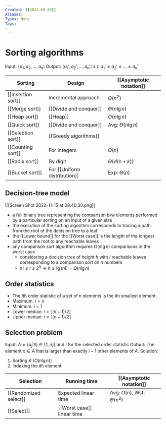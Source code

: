 ```yaml
---
Created: [[2022-09-28]]
Aliases: 
Types: Note
Tags: 
- 
---
```

# Sorting algorithms
Input: $\langle a_1, a_2, \dots,a_n\rangle$
Output: $\langle a_1',a_2',\dots, a_n'\rangle$ s.t. $a_1'\leq a_2'\leq\dots\leq a_n'$

| Sorting            | Design                       | [[Asymptotic notation]] |
| ------------------ | ---------------------------- | ----------------------- |
| [[Insertion sort]] | Incremental approach         | $\Theta(n^2)$           |
| [[Merge sort]]     | [[Divide and conquer]]       | $\Theta(n\lg n)$        |
| [[Heap sort]]      | [[Heap]]                     | $O(n\lg n)$             |
| [[Quick sort]]     | [[Divide and conquer]]       | Avg: $\Theta(n\lg n)$   |
| [[Selection sort]] | [[Greedy algorithms]]        |                         |
| [[Counting sort]]  | For integers                 | $\Theta(n)$             |
| [[Radix sort]]     | By digit                     | $\Theta(d(n+k))$        |
| [[Bucket sort]]    | For [[Uniform distribution]] | Exp: $\Theta(n)$        |

## Decision-tree model
![[Screen Shot 2022-11-15 at 08.40.30.png]]
- a full binary tree representing the comparison b/w elements performed by a particular sorting on an input of a given size
- the execution of the sorting algorithm corresponds to tracing a path from the root of the decision tree to a leaf
- the [[Lower bound]] for the [[Worst case]] is the length of the longest path from the root to any reachable leaves
- any comparison sort algorithm requires $\Omega(n\lg n)$ comparisons in the worst case
	- considering a decision tree of height $h$ with $l$ reachable leaves corresponding to a comparison sort on $n$ numbers
	- $n!\leq l\leq 2^h\Rightarrow h\geq\lg(n!)=\Omega(n\lg n)$

## Order statistics
- The $i$th order statistic of a set of $n$ elements is the $i$th smallest element. 
- Maximum: $i=n$
- Minimum: $i=1$
- Lower median: $i=\lfloor (n+1)/2\rfloor$
- Upper median: $i=\lceil (n+1)/2\rceil$

## Selection problem
Input: $A=\{a_j|\forall j\in[1, n]\}$ and $i$ for the selected order statistic
Output: The element $x\in A$ that is larger than exactly $i-1$ other elements of $A$. 
Solution:
1. Sorting $A$ ($O(n\lg n)$)
2. Indexing the $i$th element

| Selection             | Running time               | [[Asymptotic notation]]         |
| --------------------- | -------------------------- | ------------------------------- |
| [[Randomized select]] | Expected linear time       | Avg: $O(n)$, Wst: $\Theta(n^2)$ |
| [[Select]]            | [[Worst case]] linear time |                                 |
